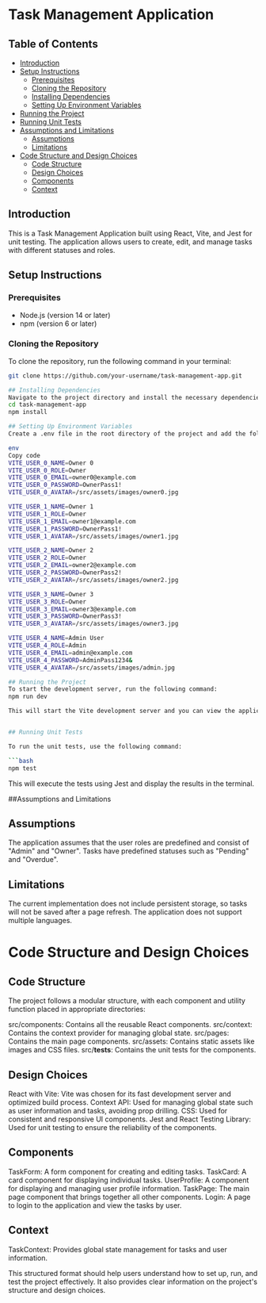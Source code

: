 # Task Management Application

## Table of Contents

- [Introduction](#introduction)
- [Setup Instructions](#setup-instructions)
  - [Prerequisites](#prerequisites)
  - [Cloning the Repository](#cloning-the-repository)
  - [Installing Dependencies](#installing-dependencies)
  - [Setting Up Environment Variables](#setting-up-environment-variables)
- [Running the Project](#running-the-project)
- [Running Unit Tests](#running-unit-tests)
- [Assumptions and Limitations](#assumptions-and-limitations)
  - [Assumptions](#assumptions)
  - [Limitations](#limitations)
- [Code Structure and Design Choices](#code-structure-and-design-choices)
  - [Code Structure](#code-structure)
  - [Design Choices](#design-choices)
  - [Components](#components)
  - [Context](#context)

## Introduction

This is a Task Management Application built using React, Vite, and Jest for unit testing. The application allows users to create, edit, and manage tasks with different statuses and roles.

## Setup Instructions

### Prerequisites

- Node.js (version 14 or later)
- npm (version 6 or later)

### Cloning the Repository

To clone the repository, run the following command in your terminal:

````bash
git clone https://github.com/your-username/task-management-app.git

## Installing Dependencies
Navigate to the project directory and install the necessary dependencies:
cd task-management-app
npm install

## Setting Up Environment Variables
Create a .env file in the root directory of the project and add the following environment variables:

env
Copy code
VITE_USER_0_NAME=Owner 0
VITE_USER_0_ROLE=Owner
VITE_USER_0_EMAIL=owner0@example.com
VITE_USER_0_PASSWORD=OwnerPass1!
VITE_USER_0_AVATAR=/src/assets/images/owner0.jpg

VITE_USER_1_NAME=Owner 1
VITE_USER_1_ROLE=Owner
VITE_USER_1_EMAIL=owner1@example.com
VITE_USER_1_PASSWORD=OwnerPass1!
VITE_USER_1_AVATAR=/src/assets/images/owner1.jpg

VITE_USER_2_NAME=Owner 2
VITE_USER_2_ROLE=Owner
VITE_USER_2_EMAIL=owner2@example.com
VITE_USER_2_PASSWORD=OwnerPass2!
VITE_USER_2_AVATAR=/src/assets/images/owner2.jpg

VITE_USER_3_NAME=Owner 3
VITE_USER_3_ROLE=Owner
VITE_USER_3_EMAIL=owner3@example.com
VITE_USER_3_PASSWORD=OwnerPass3!
VITE_USER_3_AVATAR=/src/assets/images/owner3.jpg

VITE_USER_4_NAME=Admin User
VITE_USER_4_ROLE=Admin
VITE_USER_4_EMAIL=admin@example.com
VITE_USER_4_PASSWORD=AdminPass1234&
VITE_USER_4_AVATAR=/src/assets/images/admin.jpg

## Running the Project
To start the development server, run the following command:
npm run dev

This will start the Vite development server and you can view the application by navigating to http://localhost:3000 in your web browser.


## Running Unit Tests

To run the unit tests, use the following command:

```bash
npm test
````

This will execute the tests using Jest and display the results in the terminal.

##Assumptions and Limitations

## Assumptions

The application assumes that the user roles are predefined and consist of "Admin" and "Owner".
Tasks have predefined statuses such as "Pending" and "Overdue".

## Limitations

The current implementation does not include persistent storage, so tasks will not be saved after a page refresh.
The application does not support multiple languages.

# Code Structure and Design Choices

## Code Structure

The project follows a modular structure, with each component and utility function placed in appropriate directories:

src/components: Contains all the reusable React components.
src/context: Contains the context provider for managing global state.
src/pages: Contains the main page components.
src/assets: Contains static assets like images and CSS files.
src/**tests**: Contains the unit tests for the components.

## Design Choices

React with Vite: Vite was chosen for its fast development server and optimized build process.
Context API: Used for managing global state such as user information and tasks, avoiding prop drilling.
CSS: Used for consistent and responsive UI components.
Jest and React Testing Library: Used for unit testing to ensure the reliability of the components.

## Components

TaskForm: A form component for creating and editing tasks.
TaskCard: A card component for displaying individual tasks.
UserProfile: A component for displaying and managing user profile information.
TaskPage: The main page component that brings together all other components.
Login: A page to login to the application and view the tasks by user.

## Context

TaskContext: Provides global state management for tasks and user information.

This structured format should help users understand how to set up, run, and test the project effectively. It also provides clear information on the project's structure and design choices.
